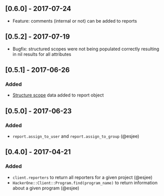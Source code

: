 ## [0.6.0] - 2017-07-24

- Feature: comments (internal or not) can be added to reports

## [0.5.2] - 2017-07-19

- Bugfix: structured scopes were not being populated correctly resulting in nil results for all attributes

## [0.5.1] - 2017-06-26
### Added
- [Structure scope](https://api.hackerone.com/docs/v1#structured-scope) data added to report object

## [0.5.0] - 2017-06-23
### Added
- `report.assign_to_user` and `report.assign_to_group` (@esjee)

## [0.4.0] - 2017-04-21
### Added
- `client.reporters` to return all reporters for a given project (@esjee)
- `HackerOne::Client::Program.find(program_name)` to return information about a given program (@esjee)
